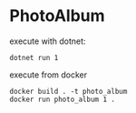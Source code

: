 # PhotoAlbum

execute with dotnet:

    dotnet run 1

execute from docker

    docker build . -t photo_album
    docker run photo_album 1 .

